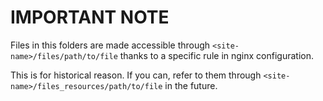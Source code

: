 # IMPORTANT NOTE

Files in this folders are made accessible through `<site-name>/files/path/to/file`
thanks to a specific rule in nginx configuration.

This is for historical reason.
If you can, refer to them through `<site-name>/files_resources/path/to/file` in the future.